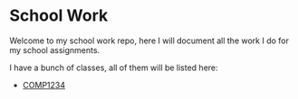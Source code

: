 # School Work

Welcome to my school work repo, here I will document all the work I do for my school assignments.

I have a bunch of classes, all of them will be listed here:

- [COMP1234](./COMP1234/README.md)
